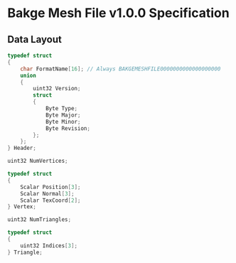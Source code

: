 Bakge Mesh File v1.0.0 Specification
====================================

## Data Layout

```cpp
typedef struct
{
    char FormatName[16]; // Always BAKGEMESHFILE0000000000000000000
    union
    {
        uint32 Version;
        struct
        {
            Byte Type;
            Byte Major;
            Byte Minor;
            Byte Revision;
        };
    };
} Header;

uint32 NumVertices;

typedef struct
{
    Scalar Position[3];
    Scalar Normal[3];
    Scalar TexCoord[2];
} Vertex;

uint32 NumTriangles;

typedef struct
{
    uint32 Indices[3];
} Triangle;

```
